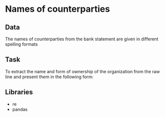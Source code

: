 # Names of counterparties
## Data
The names of counterparties from the bank statement are given in different spelling formats
## Task
To extract the name and form of ownership of the organization from the raw line and present them in the following form:
## Libraries
* re
* pandas
